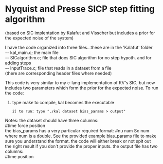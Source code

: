 # Nyquist and Presse SICP step fitting algorithm
(based on SIC implentation by Kalafut and Visscher but includes a prior for the expected noise of the system)

I have the code organized into three files...these are in the 'Kalafut' folder  
     -- kal_main.c;       the main file   
     -- SICalgorithm.c;   file that does SIC algorithm for no step hypoth. and for adding steps  
     -- InputTrace.c;     file that reads in a dataset from a file  
(there are corresponding header files where needed)  

This code is very similar to my c-lang implementation of KV's SIC, but now includes two parameters which form the prior for the expected noise.
To run the code:  
1) type make to compile, kal becomes the executable  
       
       2) to run: type "./kal dataset bias_params > output"  
    
Notes: the dataset should have three columns:  
            #time  force  position  
       the bias_params has a very particular required format:
       	    #nu num
	     So num 
       where num is a double. See the provided example bias_params file to make sure you understand the format. 
       the code will either break or not spit out the right result if you don't provide the proper inputs.
       the output file has two columns:  
       	    #time  position  
